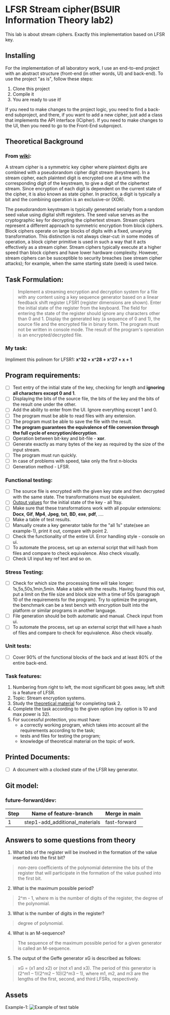 # LFSR Stream cipher(BSUIR Information Theory lab2)
This lab is about stream ciphers. Exactly this implementation based on LFSR key.
## Installing
For the implementation of all laboratory work, I use an end-to-end project with an abstract structure (front-end (in other words, UI) and back-end). To use the project "as is", follow these steps:
1. Clone this project
2. Compile it
3. You are ready to use it!

If you need to make changes to the project logic, you need to find a back-end subproject, and there, if you want to add a new cipher, just add a class that implements the API interface (ICipher). If you need to make changes to the UI, then you need to go to the Front-End subproject.
## Theoretical Background
### From [wiki](https://en.wikipedia.org/wiki/Stream_cipher):
A stream cipher is a symmetric key cipher where plaintext digits are combined with a pseudorandom cipher digit stream (keystream). In a stream cipher, each plaintext digit is encrypted one at a time with the corresponding digit of the keystream, to give a digit of the ciphertext stream. Since encryption of each digit is dependent on the current state of the cipher, it is also known as state cipher. In practice, a digit is typically a bit and the combining operation is an exclusive-or (XOR).

The pseudorandom keystream is typically generated serially from a random seed value using digital shift registers. The seed value serves as the cryptographic key for decrypting the ciphertext stream. Stream ciphers represent a different approach to symmetric encryption from block ciphers. Block ciphers operate on large blocks of digits with a fixed, unvarying transformation. This distinction is not always clear-cut: in some modes of operation, a block cipher primitive is used in such a way that it acts effectively as a stream cipher. Stream ciphers typically execute at a higher speed than block ciphers and have lower hardware complexity. However, stream ciphers can be susceptible to security breaches (see stream cipher attacks); for example, when the same starting state (seed) is used twice.

## Task Formulation:
>Implement a streaming encryption and decryption system for a file with any content using a key sequence generator based on a linear feedback shift register LFSR1 (register dimensions are shown). Enter the initial state of the register from the keyboard. The field for entering the state of the register should ignore any characters other than 0 and 1. Display the generated key (a sequence of 0 and 1), the source file and the encrypted file in binary form. The program must not be written in console mode. The result of the program's operation is an encrypted/decrypted file.

### My task:
Impliment this polinom for LFSR1: **x^32 + x^28 + x^27 + x + 1**

## Program requirements:
- [ ] Text entry of the initial state of the key, checking for length and **ignoring all characters except 0 and 1**.
- [ ] Displaying the bits of the source file, the bits of the key and the bits of the result one under the other.
- [ ] Add the ability to enter from the UI. Ignore everything except 1 and 0.
- [ ] The program must be able to read files with any extension.
- [ ] The program must be able to save the file with the result.
- [ ] **The program guarantees the equivalence of file conversion through the full cycle of encryption/decryption**.
- [ ] Operation between bit-key and bit-file - **xor**.
- [ ] Generate exactly as many bytes of the key as required by the size of the input stream.
- [ ] The program must run quickly.
- [ ] In case of problems with speed, take only the first n-blocks
- [ ] Generation method - LFSR.
### Functional testing:
- [ ] The source file is encrypted with the given key state and then decrypted with the same state. The transformations must be equivalent.
- [ ] [Output values](Task/InitialFunctionalTests/Tests.docx) for the initial state of the key - all 1tsy.
- [ ] Make sure that these transformations work with all popular extensions:
**Docx**, **Gif**, **Mp4**, **Jpeg**, **txt**, **BD**, **exe**, **pdf**, ….
- [ ] Make a table of test results.
- [ ] Manually create a key generator table for the "all 1s" state(see an example-1), print it out, compare with point 2.
- [ ] Check the functionality of the entire UI. Error handling style - console on ui.
- [ ] To automate the process, set up an external script that will hash from files and compare to check equivalence. Also check visually.
- [ ] Check UI input key ref text and so on.
### Stress Testing:
- [ ] Check for which size the processing time will take longer:
1s,5s,50s,1min,5min. Make a table with the results. Having found this out, put a limit on the file size and block size with a time of 50s (paragraph 10 of the requirements for the program). Try to optimize the program, the benchmark can be a test bench with encryption built into the platform or similar programs in another language.
- [ ] File generation should be both automatic and manual. Check input from ui.
- [ ] To automate the process, set up an external script that will have a hash of files and compare to check for equivalence. Also check visually.

### Unit tests:
- [ ] Cover 90% of the functional blocks of the back and at least 80% of the entire back-end.

### Task features:
1. Numbering from right to left, the most significant bit goes away, left shift is a feature of LFSR.
2. Topic: Stream encryption systems.
3. Study the [theoretical material](Task/Theory/Theory.docx) for completing task 2.
4. Complete the task according to the given option (my option is 10 and max power is 32).
5. For successful protection, you must have:
   - a correctly working program, which takes into account all the requirements according to the task;
   - tests and files for testing the program;
   - knowledge of theoretical material on the topic of work.

## Printed Documents:
- [ ] A document with a clocked state of the LFSR key generator.

## Git model:
   ### future-forward/dev:

| Step | Name of feature-branch         | Merge in main |
|------|--------------------------------|---------------|
| 1    | step1-add_additional_materials | fast-forward  |


## Answers to some questions from theory

1. What bits of the register will be involved in the formation of the value inserted into the first bit? 
>non-zero coefficients of the polynomial determine the bits of the register that will participate in the formation of the value pushed into the first bit.
2. What is the maximum possible period? 
>2^m - 1, where m is the number of digits of the register, the degree of the polynomial.
3. What is the number of digits in the register? 
>degree of polynomial.
4. What is an M-sequence? 
>The sequence of the maximum possible period for a given generator is called an M-sequence.
5. The output of the Geffe generator xG is described as follows:
>xG = (x1 and x2) or (not x1 and x3). The period of this generator is (2^m1 – 1)(2^m2 – 10)(2^m3 – 1), where m1, m2, and m3 are the lengths of the first, second, and third LFSRs, respectively.

## Assets

Example-1:
![Example of test table](Task/img/key_test_example.jpg)


